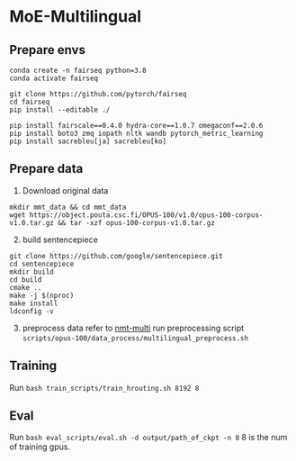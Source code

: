 # MoE-Multilingual

## Prepare envs

```
conda create -n fairseq python=3.8
conda activate fairseq

git clone https://github.com/pytorch/fairseq
cd fairseq
pip install --editable ./

pip install fairscale==0.4.0 hydra-core==1.0.7 omegaconf==2.0.6
pip install boto3 zmq iopath nltk wandb pytorch_metric_learning
pip install sacrebleu[ja] sacrebleu[ko]
```

## Prepare data

1. Download original data
```
mkdir mmt_data && cd mmt_data
wget https://object.pouta.csc.fi/OPUS-100/v1.0/opus-100-corpus-v1.0.tar.gz && tar -xzf opus-100-corpus-v1.0.tar.gz
```

2. build sentencepiece
```
git clone https://github.com/google/sentencepiece.git 
cd sentencepiece
mkdir build
cd build
cmake ..
make -j $(nproc)
make install
ldconfig -v
```

3. preprocess data
refer to [nmt-multi](https://github.com/cordercorder/nmt-multi)
run preprocessing script `scripts/opus-100/data_process/multilingual_preprocess.sh`


## Training

Run `bash train_scripts/train_hrouting.sh 8192 8`


## Eval

Run `bash eval_scripts/eval.sh -d output/path_of_ckpt -n 8` 8 is the num of training gpus.
